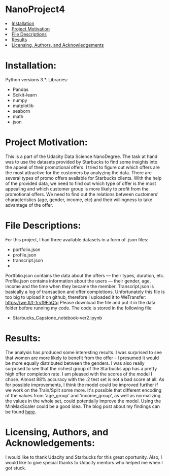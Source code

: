 # NanoProject4

<li><a href="#Installation">Installation</a></li>
<li><a href="#Project Motivation">Project Motivation</a></li>
<li><a href="#File Descriptions">File Descriptions</a></li>
<li><a href="#Results">Results</a></li>
<li><a href="#Licensing, Authors, and Acknowledgements">Licensing, Authors, and Acknowledgements</a></li>

<a id='Installation'></a>
# Installation:
Python versions 3.*.
Libraries:
- Pandas
- Scikit-learn
- numpy
- matplotlib
- seaborn
- math
- json


<a id='Project Motivation'></a>
# Project Motivation:
This is a part of the Udacity Data Science NanoDegree. 
The task at hand was to use the datasets provided by Starbucks to find some insights into the appeal of their promotional offers. 
I tried to figure out which offers are the most attractive for the customers by analyzing the data.
There are several types of promo offers available for Starbucks clients. With the help of the provided data, we need to find out which type of offer is the most appealing and which customer group is more likely to profit from the promotional offers. 
We need to find out the relations between customers’ characteristics (age, gender, income, etc) and their willingness to take advantage of the offer.


<a id='File Descriptions'></a>
# File Descriptions:
For this project, I had three available datasets in a form of .json files:
- portfolio.json
- profile.json
- transcript.json
-

Portfolio.json contains the data about the offers — their types, duration, etc.
Profile.json contains information about the users — their gender, age, income and the time when they became the member.
Transcript.json is basically a log of transaction and offer completions. Unfortunately this file is too big to upload it on github, therefore I uploaded it to WeTransfer: https://we.tl/t-1rvf9FhQtq
Please download the file and put it in the data folder before running my code.
The code is stored in the following file:
- Starbucks_Capstone_notebook-ver2.ipynb

<a id='Results'></a>
# Results:

The analysis has produced some interesting results. I was surprised to see that women are more likely to benefit from the offer - I presumed it would be more equally distributed between the genders. I was also really surprised to see that the richest group of the Starbucks app has a pretty high offer completion rate.
I am pleased with the scores of the model I chose. Almost 88% accuracy with the .2 test set is not a bad score at all.
As for possible improvements, I think the model could be improved further if we work on the Train/Split some more. It's possible that different encoding of the values from 'age_group' and 'income_group', as well as normalizing the values in the whole set, could potentially improve the model. Using the MinMaxScaler could be a good idea.
The blog post about my findings can be found [here](https://lordmikis.medium.com/whats-starbucks-deal-f1499dc3d8e7).

<a id='Licensing, Authors, and Acknowledgements'></a>
# Licensing, Authors, and Acknowledgements:
I would like to thank Udacity and Starbucks for this great oportunity. Also, I would like to give special thanks to Udacity mentors who helped me when I got stuck.
